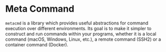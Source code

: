 # Meta Command

`metacmd` is a library which provides useful abstractions for command execution over different environments. Its goal is to make it simpler to construct and run commands within your programs, whether it is a local command (macOS, Windows, Linux, etc.), a remote command (SSH2) or a container command (Docker).
